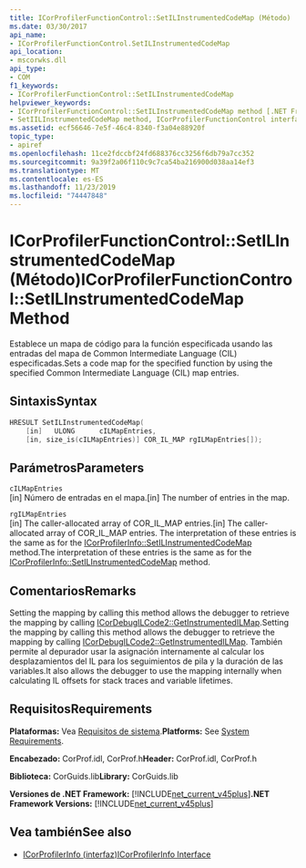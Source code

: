 ```yaml
---
title: ICorProfilerFunctionControl::SetILInstrumentedCodeMap (Método)
ms.date: 03/30/2017
api_name:
- ICorProfilerFunctionControl.SetILInstrumentedCodeMap
api_location:
- mscorwks.dll
api_type:
- COM
f1_keywords:
- ICorProfilerFunctionControl::SetILInstrumentedCodeMap
helpviewer_keywords:
- ICorProfilerFunctionControl::SetILInstrumentedCodeMap method [.NET Framework profiling]
- SetIILInstrumentedCodeMap method, ICorProfilerFunctionControl interface [.NET Framework profiling]
ms.assetid: ecf56646-7e5f-46c4-8340-f3a04e88920f
topic_type:
- apiref
ms.openlocfilehash: 11ce2fdccbf24fd688376cc3256f6db79a7cc352
ms.sourcegitcommit: 9a39f2a06f110c9c7ca54ba216900d038aa14ef3
ms.translationtype: MT
ms.contentlocale: es-ES
ms.lasthandoff: 11/23/2019
ms.locfileid: "74447848"
---
```

# <a name="icorprofilerfunctioncontrolsetilinstrumentedcodemap-method"></a><span data-ttu-id="28984-102">ICorProfilerFunctionControl::SetILInstrumentedCodeMap (Método)</span><span class="sxs-lookup"><span data-stu-id="28984-102">ICorProfilerFunctionControl::SetILInstrumentedCodeMap Method</span></span>
<span data-ttu-id="28984-103">Establece un mapa de código para la función especificada usando las entradas del mapa de Common Intermediate Language (CIL) especificadas.</span><span class="sxs-lookup"><span data-stu-id="28984-103">Sets a code map for the specified function by using the specified Common Intermediate Language (CIL) map entries.</span></span>  
  
## <a name="syntax"></a><span data-ttu-id="28984-104">Sintaxis</span><span class="sxs-lookup"><span data-stu-id="28984-104">Syntax</span></span>  
  
```cpp  
HRESULT SetILInstrumentedCodeMap(  
    [in]   ULONG      cILMapEntries,  
    [in, size_is(cILMapEntries)] COR_IL_MAP rgILMapEntries[]);  
```  
  
## <a name="parameters"></a><span data-ttu-id="28984-105">Parámetros</span><span class="sxs-lookup"><span data-stu-id="28984-105">Parameters</span></span>  
 `cILMapEntries`  
 <span data-ttu-id="28984-106">[in] Número de entradas en el mapa.</span><span class="sxs-lookup"><span data-stu-id="28984-106">[in] The number of entries in the map.</span></span>  
  
 `rgILMapEntries`  
 <span data-ttu-id="28984-107">[in] The caller-allocated array of COR_IL_MAP  entries.</span><span class="sxs-lookup"><span data-stu-id="28984-107">[in] The caller-allocated array of COR_IL_MAP  entries.</span></span> <span data-ttu-id="28984-108">The interpretation of these entries is the same as for the [ICorProfilerInfo::SetILInstrumentedCodeMap](../../../../docs/framework/unmanaged-api/profiling/icorprofilerinfo-setilinstrumentedcodemap-method.md) method.</span><span class="sxs-lookup"><span data-stu-id="28984-108">The interpretation of these entries is the same as for the [ICorProfilerInfo::SetILInstrumentedCodeMap](../../../../docs/framework/unmanaged-api/profiling/icorprofilerinfo-setilinstrumentedcodemap-method.md) method.</span></span>  
  
## <a name="remarks"></a><span data-ttu-id="28984-109">Comentarios</span><span class="sxs-lookup"><span data-stu-id="28984-109">Remarks</span></span>  
 <span data-ttu-id="28984-110">Setting the mapping by calling this method allows the debugger to retrieve the mapping by calling [ICorDebugILCode2::GetInstrumentedILMap](../../../../docs/framework/unmanaged-api/debugging/icordebugilcode2-getinstrumentedilmap-method.md).</span><span class="sxs-lookup"><span data-stu-id="28984-110">Setting the mapping by calling this method allows the debugger to retrieve the mapping by calling [ICorDebugILCode2::GetInstrumentedILMap](../../../../docs/framework/unmanaged-api/debugging/icordebugilcode2-getinstrumentedilmap-method.md).</span></span> <span data-ttu-id="28984-111">También permite al depurador usar la asignación internamente al calcular los desplazamientos del IL para los seguimientos de pila y la duración de las variables.</span><span class="sxs-lookup"><span data-stu-id="28984-111">It also allows the debugger to use the mapping internally when calculating IL offsets for stack traces and variable lifetimes.</span></span>  
  
## <a name="requirements"></a><span data-ttu-id="28984-112">Requisitos</span><span class="sxs-lookup"><span data-stu-id="28984-112">Requirements</span></span>  
 <span data-ttu-id="28984-113">**Plataformas:** Vea [Requisitos de sistema](../../../../docs/framework/get-started/system-requirements.md).</span><span class="sxs-lookup"><span data-stu-id="28984-113">**Platforms:** See [System Requirements](../../../../docs/framework/get-started/system-requirements.md).</span></span>  
  
 <span data-ttu-id="28984-114">**Encabezado:** CorProf.idl, CorProf.h</span><span class="sxs-lookup"><span data-stu-id="28984-114">**Header:** CorProf.idl, CorProf.h</span></span>  
  
 <span data-ttu-id="28984-115">**Biblioteca:** CorGuids.lib</span><span class="sxs-lookup"><span data-stu-id="28984-115">**Library:** CorGuids.lib</span></span>  
  
 <span data-ttu-id="28984-116">**Versiones de .NET Framework:** [!INCLUDE[net_current_v45plus](../../../../includes/net-current-v45plus-md.md)]</span><span class="sxs-lookup"><span data-stu-id="28984-116">**.NET Framework Versions:** [!INCLUDE[net_current_v45plus](../../../../includes/net-current-v45plus-md.md)]</span></span>  
  
## <a name="see-also"></a><span data-ttu-id="28984-117">Vea también</span><span class="sxs-lookup"><span data-stu-id="28984-117">See also</span></span>

- [<span data-ttu-id="28984-118">ICorProfilerInfo (interfaz)</span><span class="sxs-lookup"><span data-stu-id="28984-118">ICorProfilerInfo Interface</span></span>](../../../../docs/framework/unmanaged-api/profiling/icorprofilerinfo-interface.md)
